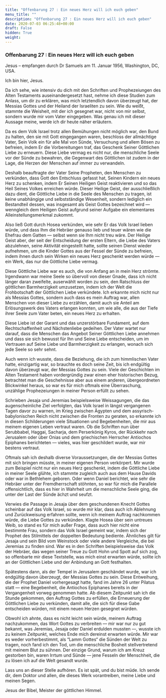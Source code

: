 ```yaml
---
title: "Offenbarung 27 : Ein neues Herz will ich euch geben"
menu_title: ""
description: "Offenbarung 27 : Ein neues Herz will ich euch geben"
date: 2020-07-03 06:25:48+00:00
draft: False
hidden: True
weight:
---
```

### Offenbarung 27 : Ein neues Herz will ich euch geben

Jesus – empfangen durch Dr Samuels am 11. Januar 1956, Washington, DC, USA.

Ich bin hier, Jesus.

Da ich sehe, wie intensiv du dich mit den Schriften und Prophezeiungen des Alten Testaments auseinandergesetzt hast, nehme ich diese Studien zum Anlass, um dir zu erklären, was mich letztendlich davon überzeugt hat, der Messias Gottes und der Heiland der Israeliten zu sein. Wie du weißt, stammte die Weisheit, mit der ich gesegnet war, nicht von mir selbst, sondern wurde mir vom Vater eingegeben. Was genau ich mit dieser Aussage meine, werde ich dir heute näher erläutern.

Da es dem Volk Israel trotz allen Bemühungen nicht möglich war, den Bund zu halten, den sie mit Gott eingegangen waren, beschloss der allmächtige Vater, Sein Volk ein für alle Mal von Sünde, Versuchung und allem Bösen zu befreien, indem Er die Vorbereitungen traf, das Geschenk Seiner Göttlichen Liebe zu erneuern. Diese Liebe vermag es nicht nur, die menschliche Seele vor der Sünde zu bewahren, die Gegenwart des Göttlichen ist zudem in der Lage, die Herzen der Menschen auf immer zu verwandeln.

Deshalb beauftragte der Vater Seine Propheten, den Menschen zu verkünden, dass Gott den Entschluss gefasst hat, Seinen Kindern ein neues Herz zu schenken, indem Er Seinen Heiligen Geist reaktivieren und so das Heil Seines Volkes erreichen würde. Dieser Heilige Geist, der ausschließlich dazu dient, die Göttliche Liebe in die Seele des Menschen zu tragen, ist keine unabhängige und selbstständige Wesenheit, sondern lediglich ein Bestandteil dessen, was insgesamt als Geist Gottes bezeichnet wird — wenngleich dem Heiligen Geist aufgrund seiner Aufgabe ein elementares Alleinstellungsmerkmal zukommt.

Also ließ Gott durch Hosea verkünden, wie sehr Er das Volk Israel lieben würde, und dass Ihm die Hebräer genauso lieb und teuer wären wie die Ehefrau dem Gatten — selbst wenn sie Ihm nicht treu wäre. Der Heilige Geist aber, der seit der Entscheidung der ersten Eltern, die Liebe des Vaters abzulehnen, seine Aktivität eingestellt hatte, sollte seinen Dienst wieder aufnehmen, um die Kinder Gottes aus der Fessel der Sünde zu befreien, indem ihnen durch sein Wirken ein neues Herz geschenkt werden würde — ein Werk, das nur die Göttliche Liebe vermag.  

Diese Göttliche Liebe war es auch, die von Anfang an in mein Herz strömte. Irgendwann war meine Seele so übervoll von dieser Gnade, dass ich nicht länger daran zweifelte, auserwählt worden zu sein, den Ratschluss der göttlichen Barmherzigkeit umzusetzen, indem ich der Welt die Frohbotschaft der Göttlichen Liebe verkündete. Ich erkannte mich nicht nur als Messias Gottes, sondern auch dass es mein Auftrag war, allen Menschen von dieser Liebe zu erzählen, damit auch sie Anteil am Erlösungswerk des Vaters erlangen konnten, um wie alle, die aus der Tiefe ihrer Seele zum Vater beten, ein neues Herz zu erhalten.  

Diese Liebe ist der Garant und das unzerstörbare Fundament, auf dem Rechtschaffenheit und Nächstenliebe gedeihen. Der Vater wartet nur darauf, dass die Menschen das Angebot Seiner Göttlichen Liebe annehmen und dass sie sich bewusst für Ihn und Seine Liebe entscheiden, um im Vertrauen auf Seine Liebe und Barmherzigkeit zu erlangen, wonach sich jede Seele so sehr sehnt.

Auch wenn ich wusste, dass die Beziehung, die ich zum himmlischen Vater hatte, einzigartig war, so brauchte es doch seine Zeit, bis ich endgültig davon überzeugt war, der Messias Gottes zu sein. Viele der Geschichten im Alten Testament haben vordergründig zwar einen eher historischen Bezug, betrachtet man die Geschehnisse aber aus einem anderen, übergeordneten Blickwinkel heraus, so war es für mich oftmals eine Überraschung, unzählige Prophezeiungen in meiner Person erfüllt zu sehen.

Schrieben Jesaja und Jeremias beispielsweise Weissagungen, die das augenscheinliche Ziel verfolgten, das Volk Israel in längst vergangenen Tagen davor zu warnen, im Krieg zwischen Ägypten und dem assyrisch-babylonischen Reich nicht zwischen die Fronten zu geraten, so erkannte ich in diesen Schilderungen viele Situationen und Begebenheiten, die mir aus meinem eigenen Leben vertraut waren. Ob die Schriften nun über Serubbabel, Haggai, Sacharja, dem Perserkönig Kyros, der Rückkehr nach Jerusalem oder über Onias und dem griechischen Herrscher Antiochos Epiphanes berichteten — vieles, was hier geschildert wurde, war mir bestens vertraut.

Oftmals sah ich deshalb diverse Voraussetzungen, die der Messias Gottes mit sich bringen müsste, in meiner eigenen Person verkörpert. Mir wurde zum Beispiel nicht nur ein neues Herz geschenkt, indem die Göttliche Liebe in meiner Seele glühte, ich stammte zugleich auch aus dem Hause Davids oder war in Bethlehem geboren. Oder wenn Daniel berichtet, wie sehr die Hebräer unter der Fremdherrschaft stöhnten, so war für mich die Parallele offensichtlich, dass es hier in Wahrheit um die menschliche Seele ging, die unter der Last der Sünde ächzt und seufzt.  

Verwies die Passage in Jesaja über dem geschundenen Knecht Gottes scheinbar auf das Volk Israel, so wurde mir klar, dass auch ich Ablehnung und Zurückweisung erfahren sollte, wenn ich meinem Auftrag nachkommen würde, die Liebe Gottes zu verkünden. Klagte Hosea über sein untreues Weib, so stand es für mich außer Frage, dass auch hier nicht eine bestimmte Frau, sondern das Volk Israel gemeint war, indem sich der Prophet des Stilmittels der doppelten Bedeutung bediente. Ähnliches gilt für Jesaja und sein Bild vom Weinstock oder viele andere Vergleiche, die bei Jeremias zu finden sind. War es in den Schriften beispielsweise das Volk der Hebräer, das wegen seiner Treue zu Gott Hohn und Spott auf sich zog, so offenbarte mir diese Textstelle, was mich einst erwarten würde, sollte ich an der Göttlichen Liebe und der Anbindung an Gott festhalten.

Spätestens dann, als der Tempel in Jerusalem geschändet wurde, war ich endgültig davon überzeugt, der Messias Gottes zu sein. Diese Entweihung, die der Prophet Daniel vorhergesagt hatte, fand im Jahre 26 unter Pilatus statt — eine Begebenheit, die Antiochos Epiphanes bereits in der Vergangenheit vorweg genommen hatte. Ab diesem Zeitpunkt sah ich die Stunde gekommen, den Auftrag Gottes zu erfüllen, die Erneuerung der Göttlichen Liebe zu verkünden, damit alle, die sich für diese Gabe entscheiden würden, mit einem neuen Herzen gesegnet würden.

Obwohl ich ahnte, dass es nicht leicht sein würde, meinem Auftrag nachzukommen, das Wort Gottes zu verbreiten — mir war nur zu gut bekannt, was Jeremias, Jesaja oder Daniel erdulden mussten —, wusste ich zu keinem Zeitpunkt, welches Ende mich dereinst erwarten würde. Mir war es weder vorherbestimmt, als “Lamm Gottes“ die Sünden der Welt zu tragen, noch fand ich den Tod, um die menschliche Bosheit stellvertretend mit meinem Blut zu sühnen. Der einzige Grund, warum ich am Kreuz gestorben bin, waren Irrtum und Sünde — jene Fesseln der Menschheit, die zu lösen ich auf die Welt gesandt wurde.

Lass uns an dieser Stelle aufhören. Es ist spät, und du bist müde. Ich sende dir, dem Doktor und allen, die dieses Werk vorantreiben, meine Liebe und meinen Segen.

Jesus der Bibel, Meister der göttlichen Himmel.
